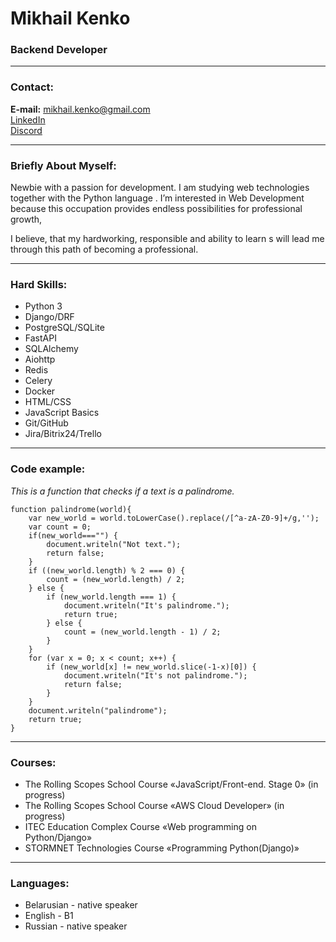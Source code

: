 # Mikhail Kenko
### Backend Developer

---

### Contact:

**E-mail:** mikhail.kenko@gmail.com<br>
[LinkedIn](https://www.linkedin.com/in/mikhail-kenko-93178a42/)<br>
[Discord](.mike_ken)

---

### Briefly About Myself:

Newbie with a passion for development. I am studying web technologies together with the Python language . 
I’m interested in Web Development because this occupation provides endless possibilities for professional growth,

I believe, that my hardworking, responsible and 
ability to learn s will lead me through this path of becoming a professional.<br>

---

### Hard Skills:

- Python 3
- Django/DRF
- PostgreSQL/SQLite
- FastAPI
- SQLAlchemy
- Aiohttp
- Redis
- Celery
- Docker
- HTML/CSS
- JavaScript Basics
- Git/GitHub
- Jira/Bitrix24/Trello

---

### Code example:

*This is a function that checks if a text is a palindrome.*

```
function palindrome(world){
    var new_world = world.toLowerCase().replace(/[^a-zA-Z0-9]+/g,'');
    var count = 0;
    if(new_world==="") {
        document.writeln("Not text.");
        return false;
    }
    if ((new_world.length) % 2 === 0) {
        count = (new_world.length) / 2;
    } else {
        if (new_world.length === 1) {
            document.writeln("It's palindrome.");
            return true;
        } else {
            count = (new_world.length - 1) / 2;
        }
    }
    for (var x = 0; x < count; x++) {
        if (new_world[x] != new_world.slice(-1-x)[0]) {
            document.writeln("It's not palindrome.");
            return false;
        }
    }
    document.writeln("palindrome");
    return true;
}
```
---

### Courses:

- The Rolling Scopes School Course «JavaScript/Front-end. Stage 0» (in progress)
- The Rolling Scopes School Course «AWS Cloud Developer» (in progress) 
- ITEC Education Complex Course «Web programming on Python/Django»
- STORMNET Technologies Course «Programming Python(Django)»

---

### Languages:

- Belarusian \- native speaker
- English \- B1
- Russian \- native speaker
